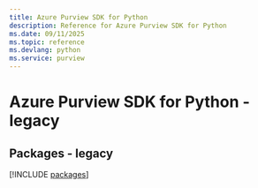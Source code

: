 ```yaml
---
title: Azure Purview SDK for Python
description: Reference for Azure Purview SDK for Python
ms.date: 09/11/2025
ms.topic: reference
ms.devlang: python
ms.service: purview
---
```

# Azure Purview SDK for Python - legacy
## Packages - legacy
[!INCLUDE [packages](purview-index.md)]